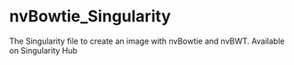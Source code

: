 # nvBowtie_Singularity
The Singularity file to create an image with nvBowtie and nvBWT. Available on Singularity Hub
